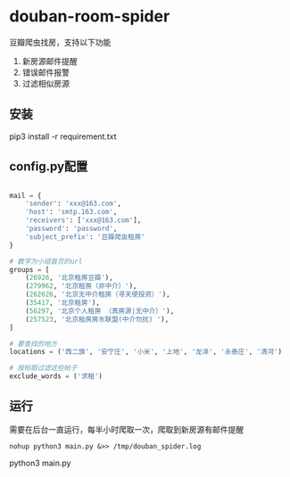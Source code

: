 # douban-room-spider

豆瓣爬虫找房，支持以下功能

1. 新房源邮件提醒
2. 错误邮件报警
3. 过滤相似房源

## 安装
pip3 install -r requirement.txt

## config.py配置

```py

mail = {
    'sender': 'xxx@163.com',
    'host': 'smtp.163.com',
    'receivers': ['xxx@163.com'],
    'password': 'password',
    'subject_prefix': '豆瓣爬虫租房'
}

# 数字为小组首页的url
groups = [
    (26926, '北京租房豆瓣'),
    (279962, '北京租房（非中介）'),
    (262626, '北京无中介租房（寻天使投资）'),
    (35417, '北京租房'),
    (56297, '北京个人租房 （真房源|无中介）'),
    (257523, '北京租房房东联盟(中介勿扰) '),
]

# 要查找的地方
locations = ('西二旗', '安宁庄', '小米', '上地', '龙泽', '永泰庄', '清河')

# 按标题过滤这些帖子
exclude_words = ('求租')
```

## 运行
需要在后台一直运行，每半小时爬取一次，爬取到新房源有邮件提醒

```
nohup python3 main.py &>> /tmp/douban_spider.log
```


python3 main.py